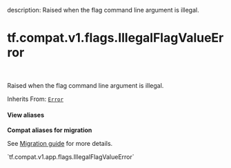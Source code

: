 description: Raised when the flag command line argument is illegal.

<div itemscope itemtype="http://developers.google.com/ReferenceObject">
<meta itemprop="name" content="tf.compat.v1.flags.IllegalFlagValueError" />
<meta itemprop="path" content="Stable" />
</div>

# tf.compat.v1.flags.IllegalFlagValueError

<!-- Insert buttons and diff -->

<table class="tfo-notebook-buttons tfo-api nocontent" align="left">

</table>



Raised when the flag command line argument is illegal.

Inherits From: [`Error`](../../../../tf/compat/v1/flags/Error.md)

<section class="expandable">
  <h4 class="showalways">View aliases</h4>
  <p>
<b>Compat aliases for migration</b>
<p>See
<a href="https://www.tensorflow.org/guide/migrate">Migration guide</a> for
more details.</p>
<p>`tf.compat.v1.app.flags.IllegalFlagValueError`</p>
</p>
</section>

<!-- Placeholder for "Used in" -->


